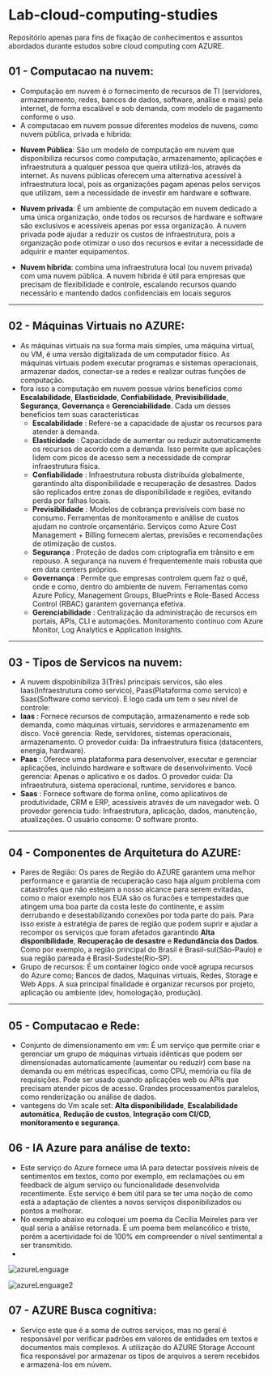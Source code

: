 # Lab-cloud-computing-studies
Repositório apenas para fins de fixação de conhecimentos e assuntos abordados durante estudos sobre cloud computing com AZURE.

## 01 - Computacao na nuvem: 
  * Computação em nuvem é o fornecimento de recursos de TI (servidores, armazenamento, redes, bancos de dados, software, análise e mais) pela internet, de forma escalável e sob demanda, com modelo de pagamento conforme o uso.
  * A computacao em nuvem possue diferentes modelos de nuvens, como nuvem pública, privada e hibrida:
  - **Nuvem Pública**: São um modelo de computação em nuvem que disponibiliza recursos como computação, armazenamento, aplicações e infraestrutura a qualquer pessoa que queira utilizá-los, através da internet. As nuvens públicas oferecem uma alternativa acessível à infraestrutura local, pois as organizações pagam apenas pelos serviços que utilizam, sem a necessidade de investir em hardware e software. 

  - **Nuvem privada**: É um ambiente de computação em nuvem dedicado a uma única organização, onde todos os recursos de hardware e software são exclusivos e acessíveis apenas por essa organização. A nuvem privada pode ajudar a reduzir os custos de infraestrutura, pois a organização pode otimizar o uso dos recursos e evitar a necessidade de adquirir e manter equipamentos.

  - **Nuvem hibrida**:  combina uma infraestrutura local (ou nuvem privada) com uma nuvem pública. A nuvem híbrida é útil para empresas que precisam de flexibilidade e controle, escalando recursos quando necessário e mantendo dados confidenciais em locais seguros
---

## 02 - Máquinas Virtuais no AZURE:
 * As máquinas virtuais na sua forma mais simples, uma máquina virtual, ou VM, é uma versão digitalizada de um computador físico. As máquinas virtuais podem executar programas e sistemas operacionais, armazenar dados, conectar-se a redes e realizar outras funções de computação.
* fora isso a computação em nuvem possue vários benefícios como **Escalabilidade**, **Elasticidade**, **Confiabilidade**, **Previsibilidade**, **Segurança**, **Governança** e **Gerenciabilidade**. Cada um desses benefícios tem suas características
  - **Escalabilidade** :  Refere-se a capacidade de ajustar os recursos para atender à demanda.
  - **Elasticidade** : Capacidade de aumentar ou reduzir automaticamente os recursos de acordo com a demanda. Isso permite que aplicações lidem com picos de acesso sem a necessidade de comprar infraestrutura física.
  - **Confiabilidade** : Infraestrutura robusta distribuída globalmente, garantindo alta disponibilidade e recuperação de desastres. Dados são replicados entre zonas de disponibilidade e regiões, evitando perda por falhas locais.
  - **Previsibilidade** : Modelos de cobrança previsíveis com base no consumo. Ferramentas de monitoramento e análise de custos ajudam no controle orçamentário. Serviços como Azure Cost Management + Billing fornecem alertas, previsões e recomendações de otimização de custos.
  - **Segurança** : Proteção de dados com criptografia em trânsito e em repouso. A segurança na nuvem é frequentemente mais robusta que em data centers próprios.
  - **Governança** : Permite que empresas controlem quem faz o quê, onde e como, dentro do ambiente de nuvem. Ferramentas como Azure Policy, Management Groups, BluePrints e Role-Based Access Control (RBAC) garantem governança efetiva.
  - **Gerenciabilidade** : Centralização da administração de recursos em portais, APIs, CLI e automações. Monitoramento contínuo com Azure Monitor, Log Analytics e Application Insights.
---
## 03 - Tipos de Servicos na nuvem: 
 * A nuvem dispobinibiliza 3(Três) principais servicos, são eles Iaas(Infraestrutura como servico), Paas(Plataforma como servico) e Saas(Software como servico). E logo cada um tem o seu nível de controle:
 * **Iaas** : Fornece recursos de computação, armazenamento e rede sob demanda, como máquinas virtuais, servidores e armazenamento em disco. Você gerencia: Rede, servidores, sistemas operacionais, armazenamento. O provedor cuida: Da infraestrutura física (datacenters, energia, hardware).
 * **Paas** : Oferece uma plataforma para desenvolver, executar e gerenciar aplicações, incluindo hardware e software de desenvolvimento. Você gerencia: Apenas o aplicativo e os dados. O provedor cuida: Da infraestrutura, sistema operacional, runtime, servidores e banco.
 * **Saas** : Fornece software de forma online, como aplicativos de produtividade, CRM e ERP, acessíveis através de um navegador web. O provedor gerencia tudo: Infraestrutura, aplicação, dados, manutenção, atualizações. O usuário consome: O software pronto.
---
## 04 - Componentes de Arquitetura do AZURE: 
 * Pares de Região: Os pares de Região do AZURE garantem uma melhor performance e garantia de recuperação caso haja algum problema com catastrofes que não estejam a nosso alcance para serem evitadas, como o maior exemplo nos EUA são os furacões e tempestades que atingem uma boa parte da costa leste do continente, e assim derrubando e desestabilizando conexões por toda parte do país. Para isso existe a estratégia de pares de região que podem suprir e ajudar a recompor os serviços que foram afetados garantindo **Alta disponibilidade**, **Recuperação de desastre** e **Redundância dos Dados**. Como por exemplo, a região principal do Brasil é Brasil-sul(São-Paulo) e sua região pareada é Brasil-Sudeste(Rio-SP).
* Grupo de recursos: É um container lógico onde você agrupa recursos do Azure como; Bancos de dados, Maquinas virtuais, Redes, Storage e Web Apps. A sua principal finalidade é organizar recursos por projeto, aplicação ou ambiente (dev, homologação, produção).
---
## 05 - Computacao e Rede:
 * Conjunto de dimensionamento em vm: É um serviço que permite criar e gerenciar um grupo de máquinas virtuais idênticas que podem ser dimensionadas automaticamente (aumentar ou reduzir) com base na demanda ou em métricas específicas, como CPU, memória ou fila de requisições. Pode ser usado quando aplicações web ou APIs que precisam atender picos de acesso. Grandes processamentos paralelos, como renderização ou análise de dados.
 * vantegens do Vm scale set: **Alta disponibilidade**, **Escalabilidade automática**, **Redução de custos**, **Integração com CI/CD, monitoramento e segurança**.

## 06 - IA Azure para análise de texto:
* Este serviço do Azure fornece uma IA para detectar possíveis níveis de sentimentos em textos, como por exemplo, em reclamações ou em feedback de algum serviço ou funcionalidade desenvolvida recentimente. Este serviço é bem útil para se ter uma noção de como está a adaptação de clientes a novos serviços disponibilizados ou pontos a melhorar.
* No exemplo abaixo eu coloquei um poema da Cecília Meireles para ver qual seria a análise retornada. É um poema bem melancólico e triste, porém a acertividade foi de 100% em compreender o nível sentimental a ser transmitido.
* 

![azureLenguage](https://github.com/user-attachments/assets/201ab617-9221-451a-bac6-e34d64632bde)

![azureLenguage2](https://github.com/user-attachments/assets/e077011b-d4f9-4a8e-a21f-40730c064c32)


## 07 - AZURE Busca cognitiva:
* Serviço este que é a soma de outros serviços, mas no geral é responsável por verificar padrões em valores de entidades em textos e documentos mais complexos. A utilização do AZURE Storage Account fica responsável por armazenar os tipos de arquivos a serem recebidos e armazená-los em núvem.





